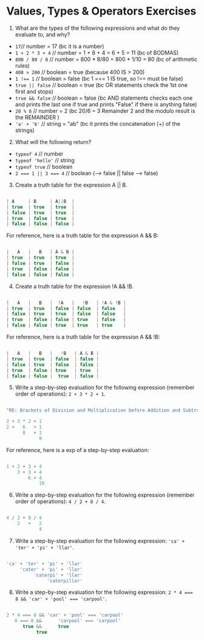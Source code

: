 # Values, Types & Operators Exercises

1. What are the types of the following expressions and what do they evaluate to, and why?
* `17`// number = 17
(bc it is a number)
* `1 + 2 * 3 + 4` // number = 1 + 6 + 4 = 6 + 5 = 11
(bc of BODMAS)
* `800 / 80 / 8` // number = 800 * 8/80 = 800 * 1/10 = 80
(bc of arithmetic rules)
* `400 > 200` // boolean = true
(because 400 IS > 200)
* `1 !== 1` // boolean = false
(bc 1 === 1 IS true, so !== must be false)
* `true || false` // boolean = true
(bc OR statements check the 1st one first and stops)
* `true && false` // boolean = false
(bc AND statements checks each one and prints the last one if true and prints "False" if there is anything false)
* `20 % 6` // number = 2
(bc 20/6 = 3 Remainder 2 and the modulo result is the REMAINDER )
* `'a' + 'b'` // string = "ab"
(bc it prints the concatenation (+) of the strings)

2. What will the following return?
* `typeof 4` // number
*  `typeof 'hello'` // string
*  `typeof true` // boolean
* `2 === 1 || 3 === 4` // boolean (--> false || false --> false)

3. Create a truth table for the expression A || B.
``` js

| A     | B     | A||B  |
| true  | true  | true  |
| false | true  | true  |
| true  | false | true  |
| false | false | false |

```
For reference, here is a truth table for the expression A && B:

``` js

|   A   |   B   | A & B |
| true  | true  | true  |
| false | true  | false |
| true  | false | false |
| false | false | false |

```
4. Create a truth table for the expression !A && !B.
``` js

|   A   |   B   |  !A   |   !B   | !A & !B |
| true  | true  | false | false  | false   |
| false | true  | true  | false  | false   |
| true  | false | false | true   | false   |
| false | false | true  | true   | true    |

```
For reference, here is a truth table for the expression A && !B:

``` js

|   A   |   B   |   !B   | A & B |
| true  | true  | false  | false |
| false | true  | false  | false |
| true  | false | true   | true  |
| false | false |  true  | false |

```
5. Write a step-by-step evaluation for the following expression (remember order of operations): `2 + 3 * 2 + 1`.

```js

"RE: Brackets of Division and Multiplication before Addition and Subtraction (BODMAS)"

2 + 3 * 2 + 1     
2 +   6   + 1
      8   + 1
            9

```
  For reference, here is a exp of a step-by-step evaluation:
  ```js

  1 + 2 + 3 + 4
      3 + 3 + 4
          6 + 4
              10
  ```

 6. Write a step-by-step evaluation for the following expression (remember order of operations): `4 / 2 + 8 / 4`.

```js

4 / 2 + 8 / 4
    2   +   2
            4

```

 7. Write a step-by-step evaluation for the following expression: `'ca' + 'ter' + 'pi' + 'llar'`.

```js

'ca' + 'ter' + 'pi' + 'llar'
     'cater' + 'pi' + 'llar'
          'caterpi' + 'llar'
               'caterpillar'

```

 8. Write a step-by-step evaluation for the following expression: `2 * 4 === 8 && 'car' + 'pool' === 'carpool'`.

 ```js

2 * 4 === 8 && 'car' + 'pool' === 'carpool'
    8 === 8 &&      'carpool' === 'carpool'
       true &&      true
            true

 ```
